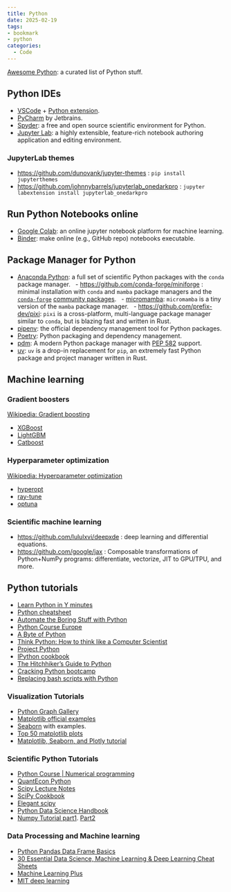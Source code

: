 ```yaml
---
title: Python
date: 2025-02-19
tags:
- bookmark
- python
categories:
  - Code
---
```


[Awesome Python](https://github.com/vinta/awesome-python): a curated list of Python stuff.

<!-- more -->

## Python IDEs

- [VSCode](https://code.visualstudio.com/) + [Python extension](https://code.visualstudio.com/docs/languages/python).
- [PyCharm](https://www.jetbrains.com/pycharm/) by Jetbrains.
- [Spyder](https://www.spyder-ide.org/): a free and open source scientific environment for Python.
- [Jupyter Lab](https://github.com/jupyterlab/jupyterlab): a highly extensible, feature-rich notebook authoring application and editing environment.

### JupyterLab themes

- https://github.com/dunovank/jupyter-themes : `pip install jupyterthemes`
- https://github.com/johnnybarrels/jupyterlab_onedarkpro : `jupyter labextension install jupyterlab_onedarkpro`

## Run Python Notebooks online

- [Google Colab](https://colab.research.google.com/): an online jupyter notebook platform for machine learning.
- [Binder](https://mybinder.org/): make online (e.g., GitHub repo) notebooks executable.

## Package Manager for Python

- [Anaconda Python](https://www.anaconda.com/products/individual): a full set of scientific Python packages with the `conda` package manager.
  - https://github.com/conda-forge/miniforge : minimal installation with `conda` and `mamba` package managers and the [`conda-forge`](https://conda-forge.org/) [community packages](https://anaconda.org/conda-forge/repo).
  - [micromamba](https://mamba.readthedocs.io/en/latest/user_guide/micromamba.html): `micromamba` is a tiny version of the `mamba` package manager.
  - https://github.com/prefix-dev/pixi: `pixi` is a cross-platform, multi-language package manager similar to `conda`, but is blazing fast and written in Rust.
- [pipenv](https://pipenv.pypa.io/en/latest/): the official dependency management tool for Python packages.
- [Poetry](https://python-poetry.org/): Python packaging and dependency management.
- [pdm](https://pdm.fming.dev/): A modern Python package manager with [PEP 582](https://www.python.org/dev/peps/pep-0582) support.
- [uv](https://docs.astral.sh/uv/): `uv` is a drop-in replacement for `pip`, an extremely fast Python package and project manager written in Rust.

## Machine learning

### Gradient boosters

[Wikipedia: Gradient boosting](https://en.wikipedia.org/wiki/Gradient_boosting)

- [XGBoost](https://xgboost.readthedocs.io/en/latest/)
- [LightGBM](https://lightgbm.readthedocs.io/en/latest/)
- [Catboost](https://github.com/catboost/catboost)

### Hyperparameter optimization

[Wikipedia: Hyperparameter optimization](https://en.wikipedia.org/wiki/Hyperparameter_optimization)

- [hyperopt](https://github.com/hyperopt/hyperopt)
- [ray-tune](https://docs.ray.io/en/latest/tune/index.html)
- [optuna](https://optuna.org/)

### Scientific machine learning

- https://github.com/lululxvi/deepxde : deep learning and differential equations.
- https://github.com/google/jax : Composable transformations of Python+NumPy programs: differentiate, vectorize, JIT to GPU/TPU, and more.

## Python tutorials

- [Learn Python in Y minutes](https://learnxinyminutes.com/docs/python/)
- [Python cheatsheet](https://github.com/gto76/python-cheatsheet)
- [Automate the Boring Stuff with Python](https://automatetheboringstuff.com/2e/)
- [Python Course Europe](https://www.python-course.eu/)
- [A Byte of Python](https://python.swaroopch.com/)
- [Think Python: How to think like a Computer Scientist](https://open.umn.edu/opentextbooks/textbooks/43)
- [Project Python](http://projectpython.net/chapter00/)
- [IPython cookbook](https://ipython-books.github.io/)
- [The Hitchhiker’s Guide to Python](https://docs.python-guide.org/)
- [Cracking Python bootcamp](https://github.com/purcellconsult/Cracking-Python-Bootcamp)
- [Replacing bash scripts with Python](https://github.com/ninjaaron/replacing-bash-scripting-with-python)

### Visualization Tutorials

- [Python Graph Gallery](https://python-graph-gallery.com/)
- [Matplotlib official examples](https://matplotlib.org/examples/index.html)
- [Seaborn](https://seaborn.pydata.org/) with examples.
- [Top 50 matplotlib plots](https://www.machinelearningplus.com/plots/top-50-matplotlib-visualizations-the-master-plots-python/)
- [Matplotlib, Seaborn, and Plotly tutorial](https://medium.com/jameslearningnote/資料分析-機器學習-第2-5講-資料視覺化-matplotlib-seaborn-plotly-75cd353d6d3f)

### Scientific Python Tutorials

- [Python Course | Numerical programming](https://www.python-course.eu/numerical_programming_with_python.php)
- [QuantEcon Python](https://quantecon.org/quantecon-py)
- [Scipy Lecture Notes](https://scipy-lectures.org/)
- [SciPy Cookbook](https://scipy-cookbook.readthedocs.io/index.html)
- [Elegant scipy](https://github.com/elegant-scipy/elegant-scipy)
- [Python Data Science Handbook](https://jakevdp.github.io/PythonDataScienceHandbook/)
- [Numpy Tutorial part1](https://www.machinelearningplus.com/python/numpy-tutorial-part1-array-python-examples/). [Part2](https://www.machinelearningplus.com/python/numpy-tutorial-python-part2/)

### Data Processing and Machine learning

- [Python Pandas Data Frame Basics](https://towardsdatascience.com/python-pandas-data-frame-basics-b5cfbcd8c039)
- [30 Essential Data Science, Machine Learning & Deep Learning Cheat Sheets](https://www.kdnuggets.com/2017/09/essential-data-science-machine-learning-deep-learning-cheat-sheets.html)
- [Machine Learning Plus](https://www.machinelearningplus.com/)
- [MIT deep learning](https://github.com/lexfridman/mit-deep-learning)
